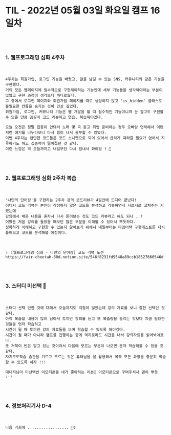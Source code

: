 # TIL - 2022년 05월 03일 화요일 캠프 16일차
<br>
<br>

### 1. 웹프로그래밍 심화 4주차

<br>

    4주차는 회원가입, 로그인 기능을 배웠고, 글을 남길 수 있는 SNS, 커뮤니티와 같은 기능을 구현했다.  
    거의 모든 웹페이지에 필수적으로 구현해야하는 기능인데 세부 기능들을 생각해야하는 부분이 많았고 구현 과정이 생각보다 까다로웠다.
    그 중에서 로그인 페이지와 회원가입 페이지를 따로 생성하지 않고 'is_hidden' 클래스로 불필요한 칸들을 숨기는 것이 인상 깊었다.  
    회원가입, 로그인, 커뮤니티 기능은 웹 개발을 할 때 필수적인 기능이니까 눈 감고도 구현할 수 있을 만큼 꼼꼼이 코드 리뷰하고 연습, 복습해야겠다.  

    오늘 오전은 정말 집중이 안돼서 노래 몇 곡 듣고 취업 준비하는 정우 오빠랑 연락해서 이런 저런 얘기를 나누다보니 다시 힘이 나서 공부할 수 있었다.  
    이번 4주차는 왠만한 코드들은 코드 스니펫으로 되어 있어서 급하게 따라갈 필요가 없어서 지루하기도 하고 집중력이 떨어졌던 것 같다.  
    이런 느낌은 딱 오늘까지고 내일부턴 다시 힘내서 화이팅 ! 🤗 


<br>
<br>

### 2. 웹프로그래밍 심화 2주차 복습

<br>

    '나만의 단어장'을 구현하는 2주차 강의 코드리뷰가 4일만에 드디어 끝났다!  
    어디서 코드 리뷰는 본인이 작성하지 않은 코드를 분석하고 리뷰하면서 서로서로 고쳐주는 거랬는데  
    강의에서 배운 내용을 혼자서 다시 뜯어보는 것도 코드 리뷰라고 해도 되나 ..?  
    어쨌든 처음 강의를 들었을 때보단 많은 부분을 이해할 수 있어서 뿌듯하다.
    정확하게 이해하고 구현할 수 있는지 알아보기 위해서 내일부터는 타임어택 구현테스트를 다시 풀어보고 코드를 분석해볼 예정이다.  
<br>

    ✨ [웹프로그래밍 심화 - 나만의 단어장] 코드 리뷰 노션
    https://fair-cheetah-80d.notion.site/546f8231fd9548a89ccb18527660546d

<br>
<br>

### 3. 스터디 미선택 🎀

<br>

    스터디 선택 안한 것에 대해서 오늘까지도 걱정이 많았는데 강의 자료를 보니 잘한 선택인 것 같다.  
    아직 복습할 내용이 많이 남아서 토끼반 강의를 듣고 또 복습량을 늘리는 것보다 지금 필요한 것들을 먼저 학습하고  
    시간이 될 때 토끼반 강의 자료들을 보며 학습할 수 있도록 해야겠다.
    시간이 될 때가 아니라 캠프를 진행하는 중에 억지로라도 시간을 내서 강의자료를 읽어봐야겠다.
    또 거북이 반은 알고 있는 것이라서 다음에 모르는 부분이 나오면 혼자 학습해볼 수 있을 것 같다. 
    자기주도학습 습관을 기르고 모르는 것은 튜터님을 잘 활용해서 꼭꼭 모든 과정을 충분히 학습할 수 있도록 하자 !!! 
    
    매니저님이 미선택반 이모티콘을 내가 좋아하는 리본🎀 이모티콘으로 꾸며주셔서 괜히 뿌듯 :-)

<br>
<br>

### 4. 정보처리기사 D-4

<br>

    다음 기회에 .................. 🤦‍♀️